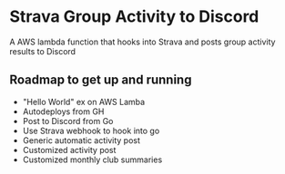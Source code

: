 # Strava Group Activity to Discord

A AWS lambda function that hooks into Strava and posts group activity results to Discord

## Roadmap to get up and running

- "Hello World" ex on AWS Lamba
- Autodeploys from GH
- Post to Discord from Go
- Use Strava webhook to hook into go
- Generic automatic activity post
- Customized activity post
- Customized monthly club summaries